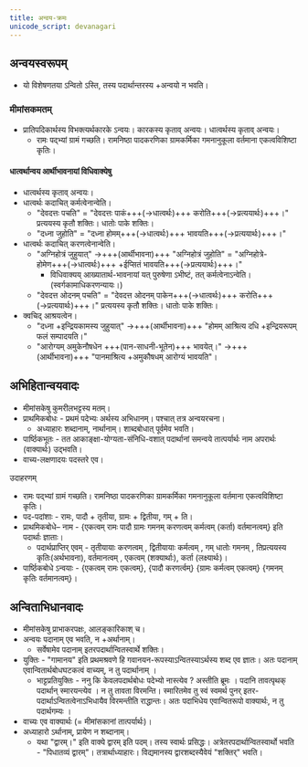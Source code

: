 ```yaml
---
title: अन्वय-क्रमः
unicode_script: devanagari
---
```


## अन्वयस्वरूपम्
- यो विशेषणतया ऽन्वितो ऽस्ति, तस्य पदार्थान्तरस्य +अन्वयो न भवति। 

### मीमांसकमतम्
- प्रातिपदिकार्थस्य विभक्त्यर्थकारके ऽन्वयः। कारकस्य कृताव् अन्वयः। धात्वर्थस्य कृताव् अन्वयः।
  - रामः पद्भ्यां ग्रामं गच्छति। रामनिष्ठा पादकरणिका ग्रामकर्मिका गमनानुकूला वर्तमाना एकत्वविशिष्टा कृतिः।

#### धात्वर्थान्वय आर्थीभावनायां विधिवाक्येषु
- धात्वर्थस्य कृताव् अन्वयः।
- धात्वर्थः कदाचित् कर्मत्वेनान्वेति।
  - "देवदत्तः पचति" = "देवदत्तः पाकं+++(→धात्वर्थः)+++ करोति+++(→प्रत्ययार्थः)+++।" प्रत्ययस्य कृतौ शक्तिः। धातोः पाके शक्तिः।
  - "दध्ना जुहोति" = "दध्ना होमम्+++(→धात्वर्थः)+++ भावयति+++(→प्रत्ययार्थः)+++।"
- धात्वर्थः कदाचित् करणत्वेनान्वेति।
  - "अग्निहोत्रं जुहुयात्" →+++(आर्थीभावना)+++ "अग्निहोत्रं जुहोति" = "अग्निहोत्रे-होमेण+++(→धात्वर्थः)+++ +ईप्सितं भावयति+++(→प्रत्ययार्थः)+++।"
    - विधिवाक्यय् आख्यातार्थ-भावनायां यत् पुरुषेणा ऽभीष्टं, तत् कर्मत्वेनाऽन्वेति। (स्वर्गकामाधिकरणन्यायः।)
  - "देवदत्त ओदनम् पचति" = "देवदत्त ओदनम् पाकेन+++(→धात्वर्थः)+++ करोति+++(→प्रत्ययार्थः)+++।" प्रत्ययस्य कृतौ शक्तिः। धातोः पाके शक्तिः।
- क्वचिद् आश्रयत्वेन।
  - "दध्ना +इन्द्रियकामस्य जुहुयात्" →+++(आर्थीभावना)+++ "होमम् आश्रित्य दधि +इन्द्रियरूपम् फलं सम्पादयति।"
  - "आरोग्यम् अमुकेनौषधेन +++(पान-साधनी-भूतेन)+++ भावयेत्।" →+++(आर्थीभावना)+++ "पानमाश्रित्य +अमुकौषधम् आरोग्यं भावयति"।

## अभिहितान्वयवादः
- मीमांसकेषु कुमरीलभट्टस्य मतम्।
- प्राथमिकबोधः - प्रथमं पदेभ्यः अर्थस्य अभिधानम्। पश्चात् तत्र अन्वयरचना।
  - अध्याहारः शब्दानाम्, नार्थानाम्। शाब्दबोधात् पूर्वमेव भवति।
- पार्ष्ठिकभूतः - तत आकाङ्क्षा-योग्यता-संनिधि-वशात् पदार्थानां समन्वये तात्पर्यार्थः नाम अपरार्थः (वाक्यार्थः) उद्भवति।
- वाच्य-लक्षणादयः पदस्तरे एव।

उदाहरणम् 
- रामः पद्भ्यां ग्रामं गच्छति। रामनिष्ठा पादकरणिका ग्रामकर्मिका गमनानुकूला वर्तमाना एकत्वविशिष्टा कृतिः। 
- पद-पदांशाः - रामः, पादौ + तृतीया, ग्रामः + द्वितीया, गम् + ति। 
- प्राथमिकबोधे– नाम - {एकत्वम् रामः पादौ ग्रामः गमनम् करणत्वम् कर्मत्वम् (कर्ता) वर्तमानत्वम्} इति पदार्थाः ज्ञाताः।
    - पदार्थप्राप्तिर् एवम् - तृतीयायाः करणत्वम् , द्वितीयायाः कर्मत्वम् , गम् धातोः गमनम् , तिप्रत्ययस्य कृतिः(अर्थभावना), वर्तमानत्वम् , एकत्वम् (शक्यार्थाः), कर्ता (लक्ष्यार्थः)।
- पार्ष्ठिकबोधे ऽन्वयाः - {एकत्वम् रामः एकत्वम्}, {पादौ करणर्त्वम्} {ग्रामः कर्मत्वम् एकत्वम्} {गमनम् कृतिः वर्तमानत्वम्}।

## अन्विताभिधानवादः
- मीमांसकेषु प्राभाकरपक्षः, आलङ्कारिकाश् च।
- अन्वयः पदानाम् एव भवति, न +अर्थानाम्। 
  -  सर्वेषामेव पदानाम् इतरपदार्थान्वितस्वार्थे शक्तिः।
- युक्तिः - "गामानय" इति प्रथमश्रवणे हि गवानयन-रूपस्याऽन्वितस्याऽर्थस्य शब्द एव ज्ञातः। अतः पदानाम् एवान्वितार्थबोधघटकत्वं वाच्यम्, न तु पदार्थानाम् ।
  - भाट्टप्रतियुक्तिः - ननु कि केवलपदार्थबोधः पदेभ्यो नास्त्येव ? अस्तीति ब्रूमः । पदानि तावत्पृथक् पदार्थान् स्मारयन्त्येव । न तु तावता विरमन्ति। स्मारितमेव तु स्वं स्वमर्थ पुनर् इतर-पदार्थाऽन्वितत्वेनाऽभिधायैव विरमन्तीति राद्धान्तः। अतः पदाभिधेय एवान्वितरूपो वाक्यार्थः, न तु पदार्थगम्यः ।
- वाच्यः एव वाक्यार्थः (= मीमांसकानां तात्पर्यार्थः)। 
- अध्याहारो ऽर्थानाम्, प्रायेण न शब्दानाम्।
  - यथा "द्वारम्।" इति वाक्ये द्वारम् इति पदम्। तस्य स्वार्थः प्रसिद्धः। अत्रेतरपदार्थान्वितस्वार्थो भवति - "पिधातव्यं द्वारम्"। तत्रार्थाध्याहारः। विद्यमानस्य द्वारशब्दस्यैवेयं "शक्तिर्" भवति।
